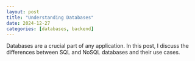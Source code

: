 ```yaml
---
layout: post
title: "Understanding Databases"
date: 2024-12-27
categories: [databases, backend]
---
```


Databases are a crucial part of any application. In this post, I discuss the differences between SQL and NoSQL databases and their use cases.
